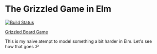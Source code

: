 # The Grizzled Game in Elm

[![Build Status](https://travis-ci.org/kitofr/elm-grizzled.svg?branch=master)](https://travis-ci.org/kitofr/elm-grizzled)

[Grizzled Board Game](https://boardgamegeek.com/boardgame/171668/grizzled)

This is my naive atempt to model something a bit harder in Elm. Let's see how that goes :P 

